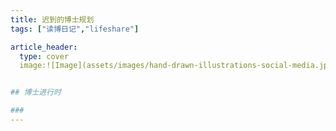 ```yaml
---
title: 迟到的博士规划
tags: ["读博日记","lifeshare"]

article_header:
  type: cover
  image:![Image](assets/images/hand-drawn-illustrations-social-media.jpg){:.rounded}


## 博士进行时

### 
---
```

